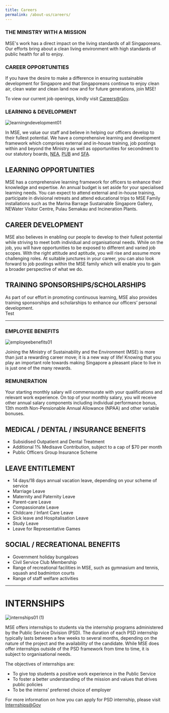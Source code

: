 ```yaml
---
title: Careers
permalink: /about-us/careers/
---
```




### THE MINISTRY WITH A MISSION

MSE's work has a direct impact on the living standards of all Singaporeans. Our efforts bring about a clean living environment with high standards of public health for all to enjoy.

### CAREER OPPORTUNITIES

If you have the desire to make a difference in ensuring sustainable development for Singapore and that Singaporeans continue to enjoy clean air, clean water and clean land now and for future generations, join MSE!

To view our current job openings, kindly visit [Careers@Gov](http://www.careers.gov.sg/).



### LEARNING & DEVELOPMENT

![learningndevelopment01](https://www.mse.gov.sg/images/default-source/default-album/learningndevelopment01.jpg)

In MSE, we value our staff and believe in helping our officers develop to their fullest potential. We have a comprehensive learning and development framework which comprises external and in-house training, job postings within and beyond the Ministry as well as opportunities for secondment to our statutory boards,  [NEA](http://www.nea.gov.sg/), [PUB](http://www.pub.gov.sg/) and  [SFA](https://www.sfa.gov.sg/).

## LEARNING OPPORTUNITIES

MSE has a comprehensive learning framework for officers to enhance their knowledge and expertise. An annual budget is set aside for your specialised learning needs. You can expect to attend external and in-house training, participate in divisional retreats and attend educational trips to MSE Family installations such as the Marina Barrage Sustainable Singapore Gallery, NEWater Visitor Centre, Pulau Semakau and Incineration Plants.

## CAREER DEVELOPMENT

MSE also believes in enabling our people to develop to their fullest potential while striving to meet both individual and organisational needs. While on the job, you will have opportunities to be exposed to different and varied job scopes. With the right attitude and aptitude, you will rise and assume more challenging roles. At suitable junctures in your career, you can also look forward to job postings within the MSE family which will enable you to gain a broader perspective of what we do.

## TRAINING SPONSORSHIPS/SCHOLARSHIPS

As part of our effort in promoting continuous learning, MSE also provides training sponsorships and scholarships to enhance our officers’ personal development.  
Test

-----


### EMPLOYEE BENEFITS

![employeebenefits01](https://www.mse.gov.sg/images/default-source/default-album/employeebenefits01.jpg)

Joining the Ministry of Sustainability and the Environment (MSE) is more than just a rewarding career move; it is a new way of life! Knowing that you play an important role towards making Singapore a pleasant place to live in is just one of the many rewards.

### REMUNERATION

Your starting monthly salary will commensurate with your qualifications and relevant work experience. On top of your monthly salary, you will receive other annual salary components including individual performance bonus, 13th month Non-Pensionable Annual Allowance (NPAA) and other variable bonuses.

## MEDICAL / DENTAL / INSURANCE BENEFITS

-   Subsidised Outpatient and Dental Treatment
-   Additional 1% Medisave Contribution, subject to a cap of $70 per month
-   Public Officers Group Insurance Scheme

## LEAVE ENTITLEMENT

-   14 days/18 days annual vacation leave, depending on your scheme of service
-   Marriage Leave
-   Maternity and Paternity Leave
-   Parent-care Leave
-   Compassionate Leave
-   Childcare / Infant Care Leave
-   Sick leave and Hospitalisation Leave
-   Study Leave
-   Leave for Representative Games

## SOCIAL / RECREATIONAL BENEFITS

-   Government holiday bungalows
-   Civil Service Club Membership
-   Range of recreational facilities in MSE, such as gymnasium and tennis, squash and badminton courts
-   Range of staff welfare activities


-----



# INTERNSHIPS

![internships01 (1)](https://www.mse.gov.sg/images/default-source/default-album/internships01-(1).jpg)

MSE offers internships to students via the internship programs administered by the Public Service Division (PSD). The duration of each PSD internship typically lasts between a few weeks to several months, depending on the nature of the project and the availability of the candidate. While MSE does offer internships outside of the PSD framework from time to time, it is subject to organisational needs.

The objectives of internships are:

-   To give top students a positive work experience in the Public Service
-   To foster a better understanding of the mission and values that drives public policies
-   To be the interns’ preferred choice of employer

For more information on how you can apply for PSD internship, please visit [Internships@Gov](http://www.careers.gov.sg/internships@gov)
